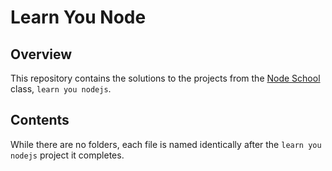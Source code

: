 # Learn You Node
## Overview
This repository contains the solutions to the projects from the [Node School](http://nodeschool.io/) class, `learn you nodejs`.

## Contents
While there are no folders, each file is named identically after the `learn you nodejs` project it completes.
